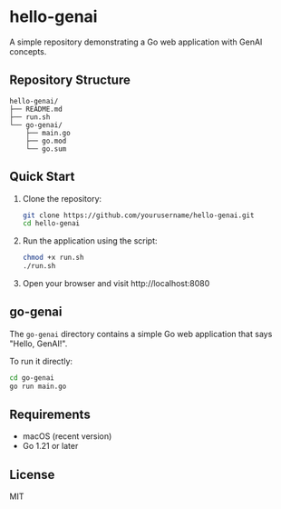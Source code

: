 # hello-genai

A simple repository demonstrating a Go web application with GenAI concepts.

## Repository Structure

```
hello-genai/
├── README.md
├── run.sh
└── go-genai/
    ├── main.go
    ├── go.mod
    └── go.sum
```

## Quick Start

1. Clone the repository:
   ```bash
   git clone https://github.com/yourusername/hello-genai.git
   cd hello-genai
   ```

2. Run the application using the script:
   ```bash
   chmod +x run.sh
   ./run.sh
   ```

3. Open your browser and visit http://localhost:8080

## go-genai

The `go-genai` directory contains a simple Go web application that says "Hello, GenAI!". 

To run it directly:

```bash
cd go-genai
go run main.go
```

## Requirements

- macOS (recent version)
- Go 1.21 or later

## License

MIT

